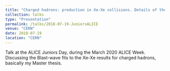 ```yaml
---
title: "Charged hadrons: production in Xe-Xe collisions. Details of the TOF analysis."
collection: talks
type: "Presentation"
permalink: /talks/2018-07-19-JuniorsALICE
venue: "CERN"
date: 2018-07-19
location: "CERN"
---
```


Talk at the ALICE Juniors Day, during the March 2020 ALICE Week.
Discussing the Blast-wave fits to the Xe-Xe results for charged hadrons, basically my Master thesis.
